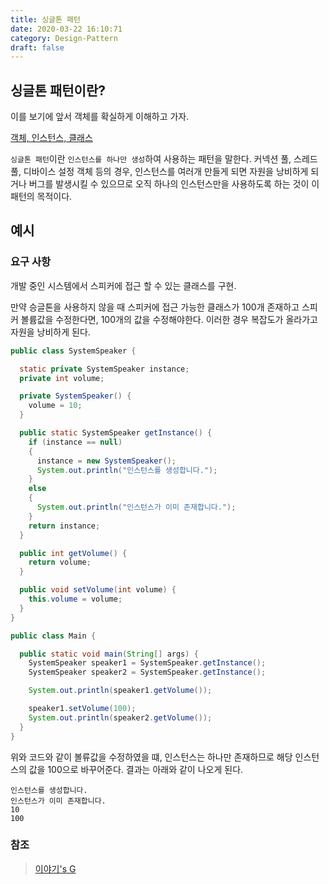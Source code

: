 ```yaml
---
title: 싱글톤 패턴
date: 2020-03-22 16:10:71
category: Design-Pattern
draft: false
---
```


## 싱글톤 패턴이란?
이를 보기에 앞서 객체를 확실하게 이해하고 가자.

[객체, 인스턴스, 클래스](https://hanul-dev.netlify.com/java/%EA%B0%9D%EC%B2%B4,-%ED%81%B4%EB%9E%98%EC%8A%A4,-%EC%9D%B8%EC%8A%A4%ED%84%B4%EC%8A%A4%EC%9D%98-%EC%B0%A8%EC%9D%B4/)

`싱글톤 패턴`이란 `인스턴스를 하나만 생성`하여 사용하는 패턴을 말한다. 커넥션 풀, 스레드 풀, 디바이스 설정 객체 등의 경우, 인스턴스를 여러개 만들게 되면 자원을 낭비하게 되거나 버그를 발생시킬 수 있으므로 오직 하나의 인스턴스만을 사용하도록 하는 것이 이 패턴의 목적이다.


## 예시
### 요구 사항
개발 중인 시스템에서 스피커에 접근 할 수 있는 클래스를 구현.

만약 승글톤을 사용하지 않을 때 스피커에 접근 가능한 클래스가 100개 존재하고 스피커 볼륨값을 수정한다면, 100개의 값을 수정해야한다. 이러한 경우 복잡도가 올라가고 자원을 낭비하게 된다.

```java
public class SystemSpeaker {

  static private SystemSpeaker instance;
  private int volume;

  private SystemSpeaker() {
    volume = 10;
  }

  public static SystemSpeaker getInstance() {
    if (instance == null)
    {
      instance = new SystemSpeaker();
      System.out.println("인스턴스를 생성합니다.");
    }
    else
    {
      System.out.println("인스턴스가 이미 존재합니다.");
    }
    return instance;
  }

  public int getVolume() {
    return volume;
  }

  public void setVolume(int volume) {
    this.volume = volume;
  }
}
```


```java
public class Main {

  public static void main(String[] args) {
    SystemSpeaker speaker1 = SystemSpeaker.getInstance();
    SystemSpeaker speaker2 = SystemSpeaker.getInstance();

    System.out.println(speaker1.getVolume());

    speaker1.setVolume(100);
    System.out.println(speaker2.getVolume());
  }
}
```

위와 코드와 같이 볼류값을 수정하였을 떄, 인스턴스는 하나만 존재하므로 해당 인스턴스의 값을 100으로 바꾸어준다. 결과는 아래와 같이 나오게 된다.

```
인스턴스를 생성합니다.
인스턴스가 이미 존재합니다.
10
100
```

### 참조
> [이야기's G](https://www.youtube.com/watch?v=5jgpu9-ywtY)
